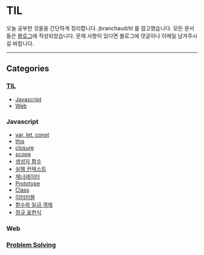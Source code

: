 # TIL
오늘 공부한 것들을 간단하게 정리합니다.
jbranchaud/til 를 참고했습니다. 모든 문서들은 [블로그](https://velog.io/@ken1204)에 작성되었습니다. 문제 사항이 있다면 블로그에 댓글이나 이메일 남겨주시길 바랍니다.
<hr />

## Categories
### [TIL](https://velog.io/@ken1204)
- [Javascript](#Javascript)
- [Web](#Web)
### Javascript
- [var, let, const](https://velog.io/@ken1204/let-const-%ED%82%A4%EC%9B%8C%EB%93%9C%EC%99%80-%EB%B8%94%EB%A1%9D-%EB%A0%88%EB%B2%A8-%EC%8A%A4%EC%BD%94%ED%94%84-15)
- [this](https://velog.io/@ken1204?tag=this)
- [closure](https://velog.io/@ken1204/%ED%81%B4%EB%A1%9C%EC%A0%80-24)
- [scope](https://velog.io/@ken1204?tag=scope)
- [생성자 함수](https://velog.io/@ken1204/%EC%83%9D%EC%84%B1%EC%9E%90-%ED%95%A8%EC%88%98%EC%97%90-%EC%9D%98%ED%95%9C-%EA%B0%9D%EC%B2%B4-%EC%83%9D%EC%84%B1-17)
- [실행 컨텍스트](https://velog.io/@ken1204/%EC%8B%A4%ED%96%89-%EC%BB%A8%ED%85%8D%EC%8A%A4%ED%8A%B8-23)
- [제너레이터](https://velog.io/@ken1204/46-%EC%A0%9C%EB%84%88%EB%A0%88%EC%9D%B4%ED%84%B0)
- [Prototype](https://velog.io/@ken1204/%ED%94%84%EB%A1%9C%ED%86%A0%ED%83%80%EC%9E%85-19)
- [Class](https://velog.io/@ken1204/%ED%81%B4%EB%9E%98%EC%8A%A4-25)
- [이터러블](https://velog.io/@ken1204/%EC%9D%B4%ED%84%B0%EB%9F%AC%EB%B8%94-34)
- [함수와 일급 객체](https://velog.io/@ken1204/%ED%95%A8%EC%88%98%EC%99%80-%EC%9D%BC%EA%B8%89-%EA%B0%9D%EC%B2%B4-18)
- [정규 표현식](https://velog.io/@ken1204/RegExp-31)

### Web


### [Problem Solving](https://github.com/tTab1204/LeetCode/tree/main/%EC%A3%BC%EC%98%81)
